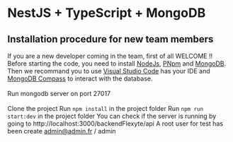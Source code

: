 # NestJS + TypeScript + MongoDB

## Installation procedure for new team members

If you are a new developer coming in the team, first of all WELCOME !!
<br/>
Before starting the code, you need to install [NodeJs](https://nodejs.org/en), [PNpm](https://pnpm.io/fr/) and [MongoDB](ttps://www.mongodb.com/docs/manual/installation/).
<br/>
Then we recommand you to use [Visual Studio Code](https://code.visualstudio.com/) has your IDE and [MongoDB Compass](https://www.mongodb.com/products/compass) to interact with the database.
<br/>
<br>
Run mongodb server on port 27017
<br/>
<br>
Clone the project
Run `npm install` in the project folder
Run `npm run start:dev` in the project folder
You can check if the server is running by going to http://localhost:3000/backendFlexyte/api
A root user for test has been create admin@admin.fr / admin
<br/>

